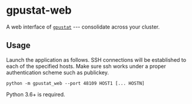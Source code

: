 gpustat-web
===========

A web interface of [`gpustat`][gpustat] --- consolidate across your cluster.


Usage
-----

Launch the application as follows. SSH connections will be established to each of the specified hosts.
Make sure ssh works under a proper authentication scheme such as publickey.

```
python -m gpustat_web --port 48109 HOST1 [... HOSTN]
```

Python 3.6+ is required.


[gpustat]: https://github.com/wookayin/gpustat/
